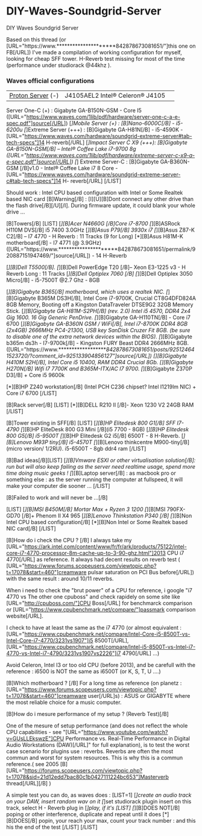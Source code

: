 # DIY-Waves-Soundgrid-Server
DIY Waves Soundgrid Server

Based on this thread (or [URL="https://www.*********************842878673081651/"]this one on FB[/URL]) I've made a compilation  of working configuration for myself, looking for cheap SFF tower. H-Reverb test missing for most of the time (performance under studiorack @44khz ).


### Waves official configurations 

|                  |                                                                                                                          |     |
|----              |----                                                                                                                      |---- |
|[Proton Server](https://www.waves.com/1lib/pdf/hardware/proton-server-a-e-spec.pdf) (-) | J4105AEL2 Intel® Celeron® J4105                    |     |
Server One-C (+) : Gigabyte GA-B150N-GSM - Core I5 ([URL="https://www.waves.com/1lib/pdf/hardware/server-one-c-a-e-spec.pdf"]source[/URL])
[*]Mobile Server  (+) : [B]Nano-6000C[/B] -  i5-6200u
[*]Extreme Server (+++) : [B]Gigabyte GA-H81N[/B] - i5-4590K - [URL="https://www.waves.com/hardware/soundgrid-extreme-server#tab-tech-specs"]14 H-reverb[/URL]
[*]Impact Server C X9 (+++): [B]Gigabyte GA-B150N-GSM[/B] – Intel® Coffee Lake i7-9700 8g ([URL="https://www.waves.com/1lib/pdf/hardware/extreme-server-c-x9-a-e-spec.pdf"]source[/URL])
[*] Extreme Server-C : [B]Gigabyte GA-B360N-GSM [/B]v1.0 -  Intel® Coffee Lake i7 8 Core - [URL="https://www.waves.com/hardware/soundgrid-extreme-server-c#tab-tech-specs"]14 H- reverb[/URL]
[/LIST]

Should work :  Intel CPU based configuration with Intel or Some Realtek based NIC card 
[B]Warning[/B] : [I][U][B]Dont connect any other drive than the flash drive[/B][/U][/I]. During firmware update, it could blank your whole drive ...

[B]Towers[/B]
[LIST]
[*][B]Acer N4660G [/B]Core i7-8700
[*][B]ASRock H110M DVS[/B] i5 7400 3.0GHz
[*][B]Asus P79[/B] 3930x i7
[*][B]Asus Z87-K C2[/B] – I7 4770 - H Reverb : 11 Tracks (9 for Long)
[*][B]Asus H81M-K motherboard[/B] - I7 4771 (@ 3.9GHz) ([URL="https://www.*********************842878673081651/permalink/920887151947469/"]source[/URL]) - 14 H-Reverb


[*][B]Dell T5500[/B]. 
[*][B]Dell PowerEdge T20 [/B]– Xeon E3-1225 v3 - H Reverb Long : 11 Tracks
[*][B]Dell Optiplex 7060 [/B]
[*][B]Dell Optiplex 3050 Micro[/B] -  i5-7500T @2.7 Ghz - 8GB


[*][B]Gigabyte B365[/B] motherboard, which uses a realtek NIC.
[*][B]Gigabyte B365M DS3H[/B], Intel Core i7-9700K, Crucial CT8G4DFD824A 8GB Memory, Booting off a Kingston DataTraveler DTSE9G2 32GB Memory Stick.
[*][B]Gigabyte GA-H81M-S2PH[/B] (rev. 2.0) Intel i5 4570, DDR4 2x4 Gig 1600. 16 Gig Generic PenDrive.
[*][B]Gigabyte GA-H110TN[/B] - Core i7 6700
[*][B]Gigabyte GA-B360N GSM / WiFi[/B], Intel i7-8700K DDR4 8GB (2x4GB) 2666MHz PC4-21300, USB key SanDisk Cruzer Fit 8GB. (be sure to disable one of the extra network devices within the BIOS).
[*][B]Gigabyte b365m ds3h - I7-9700k[/B] -  Kingston FURY Beast DDR4 2666MHz 8GB. ([URL="https://www.*********************842878673081651/posts/925124641523720/?comment_id=925133904856127"]source[/URL])
[*][B]Gigabyte H410M S2H[/B], Intel Core i5 10400, RAM DDR4 Crucial 8Gb.
[*][B]Gigabyte H270N[/B] Wifi I7 7700K and B365M-ITX/AC I7 9700.
[*][B]Gigabyte Z370P D3[/B] + Core i5 9600k 


[*][B]HP Z240 workstation[/B] (Intel PCH C236 chipset? Intel I1219lm NIC) + Core i7 6700 
[/LIST]

[B]Rack server[/B]
[LIST]
[*][B]DELL R210 II [/B]- Xeon 1230 V2 24GB RAM
[/LIST]

[B]Tower existing in SFF[/B]
[LIST]
[*][B]HP Elitedesk 800 G1[/B] SFF I7-4790
[*][B]HP EliteDesk 800 G3 Mini [/B](i5 7700 - 8GB)
[*][B]HP Elitedesk 800 G5[/B] i5-9500T 
[*][B]HP Elitedesk G2 i5[/B] 6500T - 8 H-Reverb. 
[*][B]Lenovo M93P tiny[/B] i5-4570T 
[*][B]Lenovo thinkcentre M900-tiny[/B] (micro version/ 1/2RU). i5-6500T - 8gb ddr4 ram
[/LIST]

[B]Bad ideas[/B][LIST]
[*][B]Vmware ESXI or other virtualisation solution[/B]: run but will also keep failing as the server need realtime usage, spend more time doing music geeks !
[*][B]Laptop server[/B] : as macbook pro or something else : as the server running the computer at fullspeed, it will make your computer die sooner ...
[/LIST]


[B]Failed to work and will never be ...[/B]

[LIST]
[*][B]MSI B450M[/B] Mortar Max + Ryzen 3 1200
[*][B]MSI 790FX-GD70 [/B]+ Phenom II X4 965
[*][B]Lenovo Thinkstation P340 [/B]
[*][B]Non Intel CPU based configuration[/B] 
[*][B]Non Intel or Some Realtek based NIC card[/B]
[/LIST]


[B]How do i check the CPU ?
[/B]
I always take my [URL="https://ark.intel.com/content/www/fr/fr/ark/products/75122/intel-core-i7-4770-processor-8m-cache-up-to-3-90-ghz.html"]2013 CPU i7 4770[/URL] as reference. It always had decent results on reverb test ( [URL="https://www.forums.scopeusers.com/viewtopic.php?t=17078&start=460"]creamware pulsar saturation on PCI Bus before[/URL]) with the same result : around 10/11 reverbs.

When i need to check the "brut power" of a CPU for reference, i google "i7 4770 vs The other one cpuboss" and check rapidely on some site like [URL="http://cpuboss.com/"]CPU Boss[/URL] for benchmarck comparison or [URL="https://www.cpubenchmark.net/compare/"]passmark  comparison website[/URL].

I check to have at least the same as the i7 4770 (or almost equivalent :  [URL="https://www.cpubenchmark.net/compare/Intel-Core-i5-8500T-vs-Intel-Core-i7-4770/3231vs1907"]i5 8500T[/URL], [URL="https://www.cpubenchmark.net/compare/Intel-i5-8500T-vs-Intel-i7-4770-vs-Intel-i7-4790/3231vs1907vs2226"]i7 4790[/URL]  ...)

Avoid Celeron, Intel I3 or too old CPU (before 2013), and be carefull with the reference : i6500 is NOT the same as i6500T (or K, S, T, U ....)


[B]Which motherboard ?
[/B]
For a long time as reference (on planetz : [URL="https://www.forums.scopeusers.com/viewtopic.php?t=17078&start=460"]creamware user[/URL]s) : ASUS or GIGABYTE where the most reliable choice for a music computer.


[B]How do i mesure performance of my setup ? (Reverb Test)[/B]

One of the mesure of setup performance (and does not reflect the whole CPU capabilities - see "[URL="https://www.youtube.com/watch?v=GUsLLEkswzE"]CPU Performance vs. Real-Time Performance in Digital Audio Workstations (DAW)[/URL]" for full explanation), is to test the worst case scenario for plugins use : reverbs.
Reverbs are often the most commun and worst for system resources.
This is why this is a commun reference.( see 2005 [B][URL="https://forums.scopeusers.com/viewtopic.php?t=17078&sid=21d12edd7bac80c1b0427111224bc653"]Masterverb thread[/URL][/B] )

A simple test you can do, as waves does :
[LIST=1]
[*]create an audio track on your DAW, insert random wav on it
[*]set studiorack plugin insert on this track, select H - Reverb plug in
[*]play, if it's
[LIST]
[*][B]DOES NOT[/B] poping or other interference, duplicate and repeat until it does
[*][B]DOES[/B] popin, your reach your max, count your track number : and this his the end of the test
[/LIST]
[/LIST]
